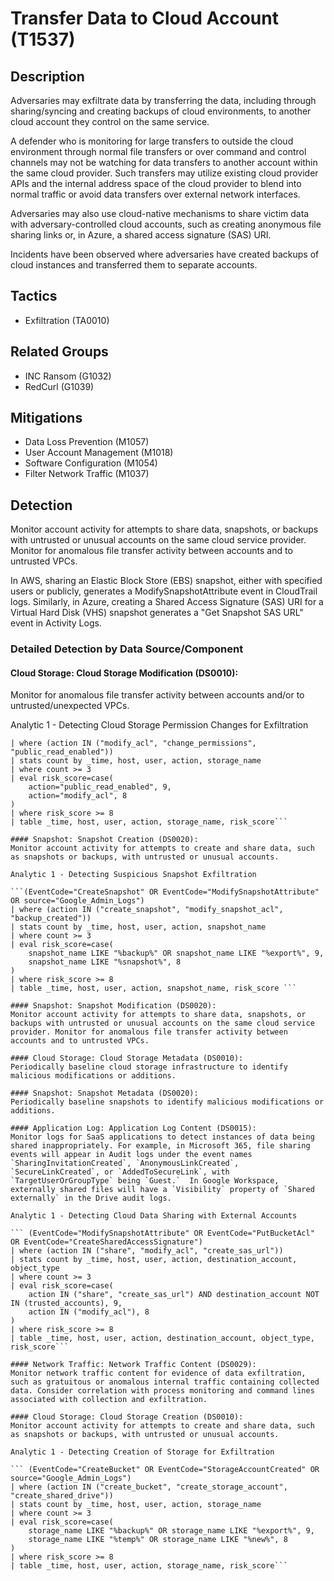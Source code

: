 # Transfer Data to Cloud Account (T1537)

## Description
Adversaries may exfiltrate data by transferring the data, including through sharing/syncing and creating backups of cloud environments, to another cloud account they control on the same service.

A defender who is monitoring for large transfers to outside the cloud environment through normal file transfers or over command and control channels may not be watching for data transfers to another account within the same cloud provider. Such transfers may utilize existing cloud provider APIs and the internal address space of the cloud provider to blend into normal traffic or avoid data transfers over external network interfaces.

Adversaries may also use cloud-native mechanisms to share victim data with adversary-controlled cloud accounts, such as creating anonymous file sharing links or, in Azure, a shared access signature (SAS) URI.

Incidents have been observed where adversaries have created backups of cloud instances and transferred them to separate accounts. 

## Tactics
- Exfiltration (TA0010)

## Related Groups
- INC Ransom (G1032)
- RedCurl (G1039)

## Mitigations
- Data Loss Prevention (M1057)
- User Account Management (M1018)
- Software Configuration (M1054)
- Filter Network Traffic (M1037)

## Detection
Monitor account activity for attempts to share data, snapshots, or backups with untrusted or unusual accounts on the same cloud service provider. Monitor for anomalous file transfer activity between accounts and to untrusted VPCs. 

In AWS, sharing an Elastic Block Store (EBS) snapshot, either with specified users or publicly, generates a ModifySnapshotAttribute event in CloudTrail logs. Similarly, in Azure, creating a Shared Access Signature (SAS) URI for a Virtual Hard Disk (VHS) snapshot generates a "Get Snapshot SAS URL" event in Activity Logs.

### Detailed Detection by Data Source/Component
#### Cloud Storage: Cloud Storage Modification (DS0010): 
Monitor for anomalous file transfer activity between accounts and/or to untrusted/unexpected VPCs.

Analytic 1 - Detecting Cloud Storage Permission Changes for Exfiltration

``` (EventCode="PutBucketPolicy" OR EventCode="ModifyStoragePermissions" OR source="Google_Admin_Logs")
| where (action IN ("modify_acl", "change_permissions", "public_read_enabled"))
| stats count by _time, host, user, action, storage_name
| where count >= 3
| eval risk_score=case(
    action="public_read_enabled", 9,
    action="modify_acl", 8
)
| where risk_score >= 8
| table _time, host, user, action, storage_name, risk_score```

#### Snapshot: Snapshot Creation (DS0020): 
Monitor account activity for attempts to create and share data, such as snapshots or backups, with untrusted or unusual accounts.

Analytic 1 - Detecting Suspicious Snapshot Exfiltration

```(EventCode="CreateSnapshot" OR EventCode="ModifySnapshotAttribute" OR source="Google_Admin_Logs")
| where (action IN ("create_snapshot", "modify_snapshot_acl", "backup_created"))
| stats count by _time, host, user, action, snapshot_name
| where count >= 3
| eval risk_score=case(
    snapshot_name LIKE "%backup%" OR snapshot_name LIKE "%export%", 9,
    snapshot_name LIKE "%snapshot%", 8
)
| where risk_score >= 8
| table _time, host, user, action, snapshot_name, risk_score ```

#### Snapshot: Snapshot Modification (DS0020): 
Monitor account activity for attempts to share data, snapshots, or backups with untrusted or unusual accounts on the same cloud service provider. Monitor for anomalous file transfer activity between accounts and to untrusted VPCs.

#### Cloud Storage: Cloud Storage Metadata (DS0010): 
Periodically baseline cloud storage infrastructure to identify malicious modifications or additions.

#### Snapshot: Snapshot Metadata (DS0020): 
Periodically baseline snapshots to identify malicious modifications or additions.

#### Application Log: Application Log Content (DS0015): 
Monitor logs for SaaS applications to detect instances of data being shared inappropriately. For example, in Microsoft 365, file sharing events will appear in Audit logs under the event names `SharingInvitationCreated`, `AnonymousLinkCreated`, `SecureLinkCreated`, or `AddedToSecureLink`, with `TargetUserOrGroupType` being `Guest.`  In Google Workspace, externally shared files will have a `Visibility` property of `Shared externally` in the Drive audit logs.

Analytic 1 - Detecting Cloud Data Sharing with External Accounts

``` (EventCode="ModifySnapshotAttribute" OR EventCode="PutBucketAcl" OR EventCode="CreateSharedAccessSignature")
| where (action IN ("share", "modify_acl", "create_sas_url"))
| stats count by _time, host, user, action, destination_account, object_type
| where count >= 3
| eval risk_score=case(
    action IN ("share", "create_sas_url") AND destination_account NOT IN (trusted_accounts), 9,
    action IN ("modify_acl"), 8
)
| where risk_score >= 8
| table _time, host, user, action, destination_account, object_type, risk_score```

#### Network Traffic: Network Traffic Content (DS0029): 
Monitor network traffic content for evidence of data exfiltration, such as gratuitous or anomalous internal traffic containing collected data. Consider correlation with process monitoring and command lines associated with collection and exfiltration.

#### Cloud Storage: Cloud Storage Creation (DS0010): 
Monitor account activity for attempts to create and share data, such as snapshots or backups, with untrusted or unusual accounts.

Analytic 1 - Detecting Creation of Storage for Exfiltration

``` (EventCode="CreateBucket" OR EventCode="StorageAccountCreated" OR source="Google_Admin_Logs")
| where (action IN ("create_bucket", "create_storage_account", "create_shared_drive"))
| stats count by _time, host, user, action, storage_name
| where count >= 3
| eval risk_score=case(
    storage_name LIKE "%backup%" OR storage_name LIKE "%export%", 9,
    storage_name LIKE "%temp%" OR storage_name LIKE "%new%", 8
)
| where risk_score >= 8
| table _time, host, user, action, storage_name, risk_score```

